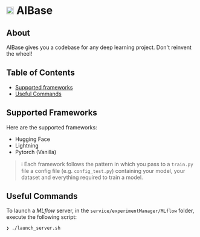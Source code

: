 # <img width="20" height="20" src="https://gitlab.com/uploads/-/system/project/avatar/57187700/brain.png?width=96" alt="Banner"> AIBase

## About
AIBase gives you a codebase for any deep learning project. Don't reinvent the wheel!

## Table of Contents

- [Supported frameworks](#supported-frameworks)
- [Useful Commands](#useful-commands)

## Supported Frameworks
Here are the supported frameworks:
- Hugging Face
- Lightning
- Pytorch (Vanilla)
> ℹ️
> Each framework follows the pattern in which you pass to a `train.py` file a config file (e.g. `config_test.py`) containing your model, your dataset and everything required to train a model.


## Useful Commands
To launch a _MLflow_ server, in the `service/experimentManager/MLflow` folder, execute the following script:
```
❯ ./launch_server.sh
```